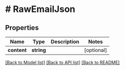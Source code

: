 # # RawEmailJson

## Properties

Name | Type | Description | Notes
------------ | ------------- | ------------- | -------------
**content** | **string** |  | [optional] 

[[Back to Model list]](../../README#documentation-for-models) [[Back to API list]](../../README#documentation-for-api-endpoints) [[Back to README]](../../README)


